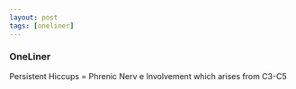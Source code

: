 ```yaml
---
layout: post
tags: [oneliner]
---
```



### OneLiner

Persistent Hiccups = Phrenic Nerv	e Involvement which arises from C3-C5
